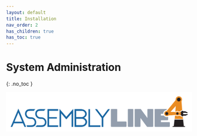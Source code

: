 ```yaml
---
layout: default
title: Installation
nav_order: 2
has_children: true
has_toc: true
---
```

# System Administration
{: .no_toc }


<img src="./installation/images/al4.png">
